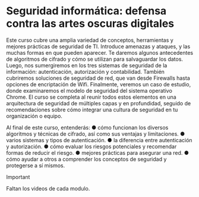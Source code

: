 # Seguridad informática: defensa contra las artes oscuras digitales

Este curso cubre una amplia variedad de conceptos, herramientas y mejores prácticas de seguridad de TI. Introduce amenazas y ataques, y las muchas formas en que pueden aparecer. Te daremos algunos antecedentes de algoritmos de cifrado y cómo se utilizan para salvaguardar los datos. Luego, nos sumergiremos en los tres sistemas de seguridad de la información: autenticación, autorización y contabilidad. También cubriremos soluciones de seguridad de red, que van desde Firewalls hasta opciones de encriptación de Wifi. Finalmente, veremos un caso de estudio, donde examinaremos el modelo de seguridad del sistema operativo Chrome. El curso se completa al reunir todos estos elementos en una arquitectura de seguridad de múltiples capas y en profundidad, seguido de recomendaciones sobre cómo integrar una cultura de seguridad en tu organización o equipo.

Al final de este curso, entenderás:
● cómo funcionan los diversos algoritmos y técnicas de cifrado, así como sus ventajas y limitaciones.
● varios sistemas y tipos de autenticación.
● la diferencia entre autenticación y autorización.
● cómo evaluar los riesgos potenciales y recomendar formas de reducir el riesgo.
● mejores prácticas para asegurar una red.
● cómo ayudar a otros a comprender los conceptos de seguridad y protegerse a sí mismos.

> [!IMPORTANT]  
> Faltan los videos de cada modulo.